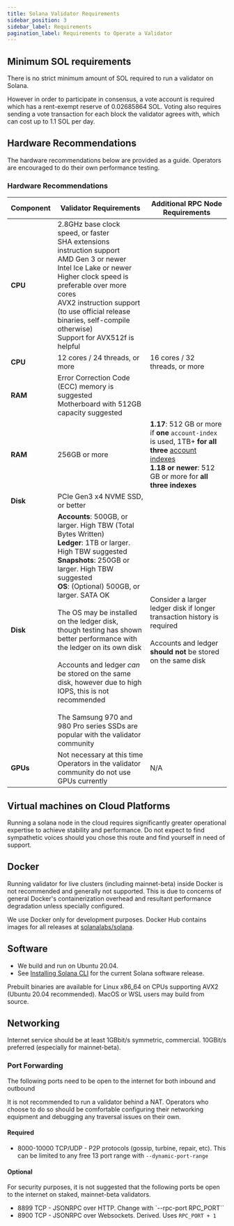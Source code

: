```yaml
---
title: Solana Validator Requirements
sidebar_position: 3
sidebar_label: Requirements
pagination_label: Requirements to Operate a Validator
---
```


## Minimum SOL requirements

There is no strict minimum amount of SOL required to run a validator on Solana.

However in order to participate in consensus, a vote account is required which
has a rent-exempt reserve of 0.02685864 SOL. Voting also requires sending a vote
transaction for each block the validator agrees with, which can cost up to
1.1 SOL per day.

## Hardware Recommendations

The hardware recommendations below are provided as a guide.  Operators are encouraged to do their own performance testing.

### Hardware Recommendations

| Component | Validator Requirements | Additional RPC Node Requirements |
|-----------|------------------------|----------------------------------|
| **CPU**   | 2.8GHz base clock speed, or faster<br>SHA extensions instruction support<br>AMD Gen 3 or newer<br>Intel Ice Lake or newer<br>Higher clock speed is preferable over more cores<br>AVX2 instruction support (to use official release binaries, self-compile otherwise)<br>Support for AVX512f is helpful ||
| **CPU**   | 12 cores / 24 threads, or more| 16 cores / 32 threads, or more |
| **RAM**   | Error Correction Code (ECC) memory is suggested<br>Motherboard with 512GB capacity suggested ||
| **RAM**   | 256GB or more| **1.17**:  512 GB or more if **one** `account-index` is used, 1TB+ **for all three** [account indexes](https://docs.solanalabs.com/operations/setup-an-rpc-node#account-indexing)<br>**1.18 or newer**:  512 GB or more for **all three indexes** |
| **Disk**  | PCIe Gen3 x4 NVME SSD, or better ||
| **Disk**  | **Accounts**: 500GB, or larger. High TBW (Total Bytes Written)<br>**Ledger**: 1TB or larger. High TBW suggested<br>**Snapshots**: 250GB or larger. High TBW suggested<br>**OS**: (Optional) 500GB, or larger. SATA OK<br><br>The OS may be installed on the ledger disk, though testing has shown better performance with the ledger on its own disk<br><br>Accounts and ledger *can* be stored on the same disk, however due to high IOPS, this is not recommended<br><br>The Samsung 970 and 980 Pro series SSDs are popular with the validator community | Consider a larger ledger disk if longer transaction history is required<br><br>Accounts and ledger **should not** be stored on the same disk |
| **GPUs**  | Not necessary at this time<br>Operators in the validator community do not use GPUs currently | N/A |


## Virtual machines on Cloud Platforms

Running a solana node in the cloud requires significantly greater
operational expertise to achieve stability and performance. Do not
expect to find sympathetic voices should you chose this route and
find yourself in need of support.

## Docker

Running validator for live clusters (including mainnet-beta) inside Docker is
not recommended and generally not supported. This is due to concerns of general
Docker's containerization overhead and resultant performance degradation unless
specially configured.

We use Docker only for development purposes. Docker Hub contains images for all
releases at [solanalabs/solana](https://hub.docker.com/r/solanalabs/solana).

## Software

- We build and run on Ubuntu 20.04.
- See [Installing Solana CLI](../cli/install.md) for the current Solana software release.

Prebuilt binaries are available for Linux x86_64 on CPUs supporting AVX2 \(Ubuntu 20.04 recommended\).
MacOS or WSL users may build from source.

## Networking
Internet service should be at least 1GBbit/s symmetric, commercial. 10GBit/s preferred (especially for mainnet-beta).

### Port Forwarding
The following ports need to be open to the internet for both inbound and outbound

It is not recommended to run a validator behind a NAT. Operators who choose to
do so should be comfortable configuring their networking equipment and debugging
any traversal issues on their own.

#### Required
- 8000-10000 TCP/UDP - P2P protocols (gossip, turbine, repair, etc). This can
be limited to any free 13 port range with `--dynamic-port-range`

#### Optional
For security purposes, it is not suggested that the following ports be open to
the internet on staked, mainnet-beta validators.
- 8899 TCP - JSONRPC over HTTP. Change with `--rpc-port RPC_PORT``
- 8900 TCP - JSONRPC over Websockets. Derived. Uses `RPC_PORT + 1`